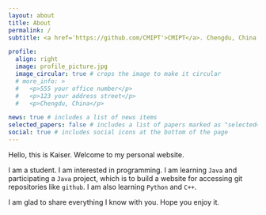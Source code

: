 ```yaml
---
layout: about
title: About
permalink: /
subtitle: <a href='https://github.com/CMIPT'>CMIPT</a>. Chengdu, China. # Contacts. Moto. Etc.

profile:
  align: right
  image: profile_picture.jpg
  image_circular: true # crops the image to make it circular
  # more_info: >
  #   <p>555 your office number</p>
  #   <p>123 your address street</p>
  #   <p>Chengdu, China</p>

news: true # includes a list of news items
selected_papers: false # includes a list of papers marked as "selected={true}"
social: true # includes social icons at the bottom of the page
---
```


Hello, this is Kaiser. Welcome to my personal website.

I am a student. I am interested in programming. I am learning `Java` and participating a `Java`
project, which is to build a website for accessing git repositories like `github`. I am also
learning `Python` and `C++`.

I am glad to share everything I know with you. Hope you enjoy it.
<!-- Write your biography here. Tell the world about yourself. Link to your favorite [subreddit](http://reddit.com). You can put a picture in, too. The code is already in, just name your picture `prof_pic.jpg` and put it in the `img/` folder. -->
<!---->
<!-- Put your address / P.O. box / other info right below your picture. You can also disable any of these elements by editing `profile` property of the YAML header of your `_pages/about.md`. Edit `_bibliography/papers.bib` and Jekyll will render your [publications page](/al-folio/publications/) automatically. -->
<!---->
<!-- Link to your social media connections, too. This theme is set up to use [Font Awesome icons](https://fontawesome.com/) and [Academicons](https://jpswalsh.github.io/academicons/), like the ones below. Add your Facebook, Twitter, LinkedIn, Google Scholar, or just disable all of them. -->
